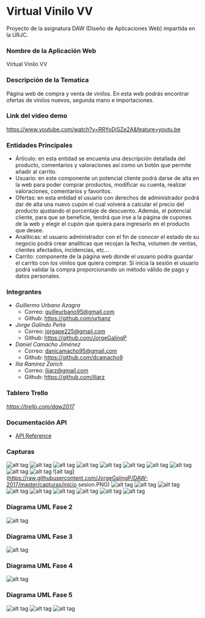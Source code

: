 # Virtual Vinilo VV
Proyecto de la asignatura DAW (Diseño de Aplicaciones Web) impartida en la URJC.

### Nombre de la Aplicación Web
Virtual Vinilo VV

### Descripción de la Tematica
Página web de compra y venta de vinilos. En esta web podrás encontrar ofertas de vinilos nuevos, segunda mano e importaciones.

### Link del video demo
https://www.youtube.com/watch?v=RRYoDjSZe2A&feature=youtu.be

### Entidades Principales
* Árticulo: en esta entidad se encuenta una descripción detallada del producto, comentarios y valoraciones así como un botón que permite añadir al carrito.
* Usuario: en este componente un potencial cliente podrá darse de alta en la web para poder comprar productos, modificar su cuenta, realizar valoraciones, comentarios y favoritos. 
* Ofertas: en esta entidad el usuario con derechos de administrador podrá dar de alta una nuevo cupón el cual volverá a calcular el precio del producto ajustando el porcentaje de descuento. Además, el potencial cliente, para que se beneficie, tendrá que irse a la página de cupones de la web y elegir el cupón que quiera para ingresarlo en el producto que desee.
* Analiticas: el usuario administrador con el fin de conocer el estado de su negocio podrá crear analiticas que recojan la fecha, volumen de ventas, clientes afectados, incidencias, etc...
* Carrito: componente de la página web donde el usuario podra guardar el carrito con los vinilos que quiera comprar. Si inicia la sesión el usuario podrá validar la compra proporcionando un método válido de pago y datos personales.

### Integrantes
* *Guillermo Urbano Azagra*
  * Correo: guilleurbano95@gmail.com
  * Github: https://github.com/urbanz
* *Jorge Galindo Peña*
  * Correo: jorgape225@gmail.com
  * Github: https://github.com/JorgeGalingP
* *Daniel Camacho Jiménez* 
  * Correo: danicamacho95@gmail.com
  * Github: https://github.com/dcamacho9
* *Ilia Ramírez Zarich*
  * Correo: iliarz@gmail.com
  * Github: https://github.com/iliarz
  
### Tablero Trello
*https://trello.com/daw2017*

### Documentación API
* [API Reference](https://github.com/JorgeGalingP/DAW-2017/blob/master/API.md)

### Capturas
![alt tag](https://raw.githubusercontent.com/JorgeGalingP/DAW-2017/master/capturas/administrador1.png)
![alt tag](https://raw.githubusercontent.com/JorgeGalingP/DAW-2017/master/capturas/administrador2.png)
![alt tag](https://raw.githubusercontent.com/JorgeGalingP/DAW-2017/master/capturas/administrador3.png)
![alt tag](https://raw.githubusercontent.com/JorgeGalingP/DAW-2017/master/capturas/administradorContenido1.png)
![alt tag](https://raw.githubusercontent.com/JorgeGalingP/DAW-2017/master/capturas/administradorContenido2.png)
![alt tag](https://raw.githubusercontent.com/JorgeGalingP/DAW-2017/master/capturas/administradorEstadisticas1.png)
![alt tag](https://raw.githubusercontent.com/JorgeGalingP/DAW-2017/master/capturas/administradorUsuarios.png)
![alt tag](https://raw.githubusercontent.com/JorgeGalingP/DAW-2017/master/capturas/carrito.PNG)
![alt tag](https://raw.githubusercontent.com/JorgeGalingP/DAW-2017/master/capturas/index1.png)
![alt tag](https://raw.githubusercontent.com/JorgeGalingP/DAW-2017/master/capturas/index2.png)
![alt tag](https://raw.githubusercontent.com/JorgeGalingP/DAW-2017/master/capturas/inicio sesion.PNG)
![alt tag](https://raw.githubusercontent.com/JorgeGalingP/DAW-2017/master/capturas/miperfil1.png)
![alt tag](https://raw.githubusercontent.com/JorgeGalingP/DAW-2017/master/capturas/miperfil2.png)
![alt tag](https://raw.githubusercontent.com/JorgeGalingP/DAW-2017/master/capturas/miperfil3.png)
![alt tag](https://raw.githubusercontent.com/JorgeGalingP/DAW-2017/master/capturas/miperfil4.png)
![alt tag](https://raw.githubusercontent.com/JorgeGalingP/DAW-2017/master/capturas/miperfil5.png)
![alt tag](https://raw.githubusercontent.com/JorgeGalingP/DAW-2017/master/capturas/ofertas.png)
![alt tag](https://raw.githubusercontent.com/JorgeGalingP/DAW-2017/master/capturas/registro.PNG)
![alt tag](https://raw.githubusercontent.com/JorgeGalingP/DAW-2017/master/capturas/somos1.PNG)
![alt tag](https://raw.githubusercontent.com/JorgeGalingP/DAW-2017/master/capturas/somos2.PNG)

### Diagrama UML Fase 2
![alt tag](https://raw.githubusercontent.com/JorgeGalingP/DAW-2017/master/capturas/diagramafase2.png)

### Diagrama UML Fase 3
![alt tag](https://raw.githubusercontent.com/JorgeGalingP/DAW-2017/master/capturas/diagramafase3.png)

### Diagrama UML Fase 4
![alt tag](https://raw.githubusercontent.com/JorgeGalingP/DAW-2017/master/capturas/diagramafase4.png)

### Diagrama UML Fase 5
![alt tag](https://raw.githubusercontent.com/JorgeGalingP/DAW-2017/master/capturas/diagramafase5parte1.png)
![alt tag](https://raw.githubusercontent.com/JorgeGalingP/DAW-2017/master/capturas/diagramafase5parte2.png)
![alt tag](https://raw.githubusercontent.com/JorgeGalingP/DAW-2017/master/capturas/diagramafase5parte3.png)

